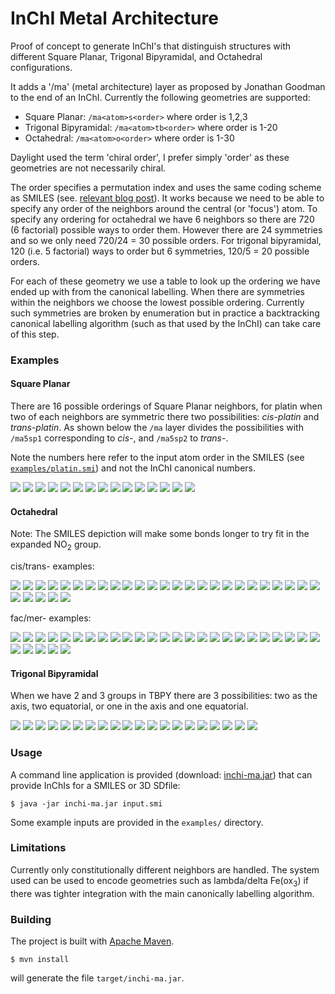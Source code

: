 # InChI Metal Architecture

Proof of concept to generate InChI's that distinguish structures with different
Square Planar, Trigonal Bipyramidal, and Octahedral configurations.

It adds a '/ma' (metal architecture) layer as proposed by Jonathan Goodman to
the end of an InChI. Currently the following geometries are supported:

* Square Planar: ``/ma<atom>s<order>`` where order is 1,2,3
* Trigonal Bipyramidal: ``/ma<atom>tb<order>`` where order is 1-20
* Octahedral: ``/ma<atom>o<order>`` where order is 1-30

Daylight used the term 'chiral order', I prefer simply 'order' as these
geometries are not necessarily chiral.

The order specifies a permutation index and uses the same coding
scheme as SMILES (see. [relevant blog post](http://timvdm.blogspot.com/2010/09/smiles-stereochemistry-enigma.html)).
It works because we need to be able to specify any order of the neighbors around the central (or
'focus') atom. To specify any ordering for octahedral we have 6 neighbors so
there are 720 (6 factorial) possible ways to order them. However there are 24
symmetries and so we only need 720/24 = 30 possible orders. For trigonal
bipyramidal, 120 (i.e. 5 factorial) ways to order but 6 symmetries, 120/5 = 20
possible orders.

For each of these geometry we use a table to look up the
ordering we have ended up with from the canonical labelling. When there are
symmetries within the neighbors we choose the lowest possible ordering.
Currently such symmetries are broken by enumeration but in practice a
backtracking canonical labelling algorithm (such as that used by the InChI) can
take care of this step.

### Examples

#### Square Planar

There are 16 possible orderings of Square Planar neighbors, for platin
when two of each neighbors are symmetric there two possibilities: *cis-platin*
and *trans-platin*. As shown below the ``/ma`` layer divides the possibilities
with ``/ma5sp1`` corresponding to *cis-*, and ``/ma5sp2`` to *trans-*.

Note the numbers here refer to the input atom order in the SMILES (see
[``examples/platin.smi``](https://github.com/johnmay/inchi-ma/blob/master/examples/platin.smi))
and not the InChI canonical numbers.

![](https://www.simolecule.com/cdkdepict/depict/bow/svg?smi=Cl%5BPt%40SP1%5D%28Cl%29%28%5BNH3%5D%29%5BNH3%5D+%2Fma5sp1&abbr=on&hdisp=bridgehead&showtitle=true&zoom=1.6&annotate=number)
![](https://www.simolecule.com/cdkdepict/depict/bow/svg?smi=Cl%5BPt%40SP2%5D%28Cl%29%28%5BNH3%5D%29%5BNH3%5D+%2Fma5sp2&abbr=on&hdisp=bridgehead&showtitle=true&zoom=1.6&annotate=number)
![](https://www.simolecule.com/cdkdepict/depict/bow/svg?smi=Cl%5BPt%40SP3%5D%28Cl%29%28%5BNH3%5D%29%5BNH3%5D+%2Fma5sp1&abbr=on&hdisp=bridgehead&showtitle=true&zoom=1.6&annotate=number)
![](https://www.simolecule.com/cdkdepict/depict/bow/svg?smi=Cl%5BPt%40SP1%5D%28%5BNH3%5D%29%28Cl%29%5BNH3%5D+%2Fma5sp2&abbr=on&hdisp=bridgehead&showtitle=true&zoom=1.6&annotate=number)
![](https://www.simolecule.com/cdkdepict/depict/bow/svg?smi=Cl%5BPt%40SP2%5D%28%5BNH3%5D%29%28Cl%29%5BNH3%5D+%2Fma5sp1&abbr=on&hdisp=bridgehead&showtitle=true&zoom=1.6&annotate=number)
![](https://www.simolecule.com/cdkdepict/depict/bow/svg?smi=Cl%5BPt%40SP3%5D%28%5BNH3%5D%29%28Cl%29%5BNH3%5D+%2Fma5sp1&abbr=on&hdisp=bridgehead&showtitle=true&zoom=1.6&annotate=number)
![](https://www.simolecule.com/cdkdepict/depict/bow/svg?smi=Cl%5BPt%40SP1%5D%28%5BNH3%5D%29%28%5BNH3%5D%29Cl+%2Fma5sp1&abbr=on&hdisp=bridgehead&showtitle=true&zoom=1.6&annotate=number)
![](https://www.simolecule.com/cdkdepict/depict/bow/svg?smi=Cl%5BPt%40SP2%5D%28%5BNH3%5D%29%28%5BNH3%5D%29Cl+%2Fma5sp1&abbr=on&hdisp=bridgehead&showtitle=true&zoom=1.6&annotate=number)
![](https://www.simolecule.com/cdkdepict/depict/bow/svg?smi=Cl%5BPt%40SP3%5D%28%5BNH3%5D%29%28%5BNH3%5D%29Cl+%2Fma5sp2&abbr=on&hdisp=bridgehead&showtitle=true&zoom=1.6&annotate=number)
![](https://www.simolecule.com/cdkdepict/depict/bow/svg?smi=%5BNH3%5D%5BPt%40SP1%5D%28Cl%29%28%5BNH3%5D%29Cl+%2Fma5sp2&abbr=on&hdisp=bridgehead&showtitle=true&zoom=1.6&annotate=number)
![](https://www.simolecule.com/cdkdepict/depict/bow/svg?smi=%5BNH3%5D%5BPt%40SP2%5D%28Cl%29%28%5BNH3%5D%29Cl+%2Fma5sp1&abbr=on&hdisp=bridgehead&showtitle=true&zoom=1.6&annotate=number)
![](https://www.simolecule.com/cdkdepict/depict/bow/svg?smi=%5BNH3%5D%5BPt%40SP3%5D%28Cl%29%28%5BNH3%5D%29Cl+%2Fma5sp1&abbr=on&hdisp=bridgehead&showtitle=true&zoom=1.6&annotate=number)
![](https://www.simolecule.com/cdkdepict/depict/bow/svg?smi=%5BNH3%5D%5BPt%40SP1%5D%28Cl%29%28Cl%29%5BNH3%5D+%2Fma5sp1&abbr=on&hdisp=bridgehead&showtitle=true&zoom=1.6&annotate=number)
![](https://www.simolecule.com/cdkdepict/depict/bow/svg?smi=%5BNH3%5D%5BPt%40SP2%5D%28Cl%29%28Cl%29%5BNH3%5D+%2Fma5sp1&abbr=on&hdisp=bridgehead&showtitle=true&zoom=1.6&annotate=number)
![](https://www.simolecule.com/cdkdepict/depict/bow/svg?smi=%5BNH3%5D%5BPt%40SP3%5D%28Cl%29%28Cl%29%5BNH3%5D+%2Fma5sp2&abbr=on&hdisp=bridgehead&showtitle=true&zoom=1.6&annotate=number)

#### Octahedral

Note: The SMILES depiction will make some bonds longer to try fit in the expanded NO<sub>2</sub> group.

cis/trans- examples:

![](https://www.simolecule.com/cdkdepict/depict/bow/svg?smi=Cl%5BCo%40OH1%5D%28Cl%29%28Cl%29%28N%28%3DO%29%28%3DO%29%29%28Cl%29N%28%3DO%29%3DO+%2Fma5o1&abbr=on&hdisp=bridgehead&showtitle=true&zoom=1.6&annotate=number)
![](https://www.simolecule.com/cdkdepict/depict/bow/svg?smi=Cl%5BCo%40OH2%5D%28Cl%29%28Cl%29%28N%28%3DO%29%28%3DO%29%29%28Cl%29N%28%3DO%29%3DO+%2Fma5o1&abbr=on&hdisp=bridgehead&showtitle=true&zoom=1.6&annotate=number)
![](https://www.simolecule.com/cdkdepict/depict/bow/svg?smi=Cl%5BCo%40OH3%5D%28Cl%29%28Cl%29%28N%28%3DO%29%28%3DO%29%29%28Cl%29N%28%3DO%29%3DO+%2Fma5o1&abbr=on&hdisp=bridgehead&showtitle=true&zoom=1.6&annotate=number)
![](https://www.simolecule.com/cdkdepict/depict/bow/svg?smi=Cl%5BCo%40OH4%5D%28Cl%29%28Cl%29%28N%28%3DO%29%28%3DO%29%29%28Cl%29N%28%3DO%29%3DO+%2Fma5o1&abbr=on&hdisp=bridgehead&showtitle=true&zoom=1.6&annotate=number)
![](https://www.simolecule.com/cdkdepict/depict/bow/svg?smi=Cl%5BCo%40OH5%5D%28Cl%29%28Cl%29%28N%28%3DO%29%28%3DO%29%29%28Cl%29N%28%3DO%29%3DO+%2Fma5o1&abbr=on&hdisp=bridgehead&showtitle=true&zoom=1.6&annotate=number)
![](https://www.simolecule.com/cdkdepict/depict/bow/svg?smi=Cl%5BCo%40OH6%5D%28Cl%29%28Cl%29%28N%28%3DO%29%28%3DO%29%29%28Cl%29N%28%3DO%29%3DO+%2Fma5o1&abbr=on&hdisp=bridgehead&showtitle=true&zoom=1.6&annotate=number)
![](https://www.simolecule.com/cdkdepict/depict/bow/svg?smi=Cl%5BCo%40OH7%5D%28Cl%29%28Cl%29%28N%28%3DO%29%28%3DO%29%29%28Cl%29N%28%3DO%29%3DO+%2Fma5o1&abbr=on&hdisp=bridgehead&showtitle=true&zoom=1.6&annotate=number)
![](https://www.simolecule.com/cdkdepict/depict/bow/svg?smi=Cl%5BCo%40OH8%5D%28Cl%29%28Cl%29%28N%28%3DO%29%28%3DO%29%29%28Cl%29N%28%3DO%29%3DO+%2Fma5o1&abbr=on&hdisp=bridgehead&showtitle=true&zoom=1.6&annotate=number)
![](https://www.simolecule.com/cdkdepict/depict/bow/svg?smi=Cl%5BCo%40OH9%5D%28Cl%29%28Cl%29%28N%28%3DO%29%28%3DO%29%29%28Cl%29N%28%3DO%29%3DO+%2Fma5o12&abbr=on&hdisp=bridgehead&showtitle=true&zoom=1.6&annotate=number)
![](https://www.simolecule.com/cdkdepict/depict/bow/svg?smi=Cl%5BCo%40OH10%5D%28Cl%29%28Cl%29%28N%28%3DO%29%28%3DO%29%29%28Cl%29N%28%3DO%29%3DO+%2Fma5o1&abbr=on&hdisp=bridgehead&showtitle=true&zoom=1.6&annotate=number)
![](https://www.simolecule.com/cdkdepict/depict/bow/svg?smi=Cl%5BCo%40OH11%5D%28Cl%29%28Cl%29%28N%28%3DO%29%28%3DO%29%29%28Cl%29N%28%3DO%29%3DO+%2Fma5o12&abbr=on&hdisp=bridgehead&showtitle=true&zoom=1.6&annotate=number)
![](https://www.simolecule.com/cdkdepict/depict/bow/svg?smi=Cl%5BCo%40OH12%5D%28Cl%29%28Cl%29%28N%28%3DO%29%28%3DO%29%29%28Cl%29N%28%3DO%29%3DO+%2Fma5o1&abbr=on&hdisp=bridgehead&showtitle=true&zoom=1.6&annotate=number)
![](https://www.simolecule.com/cdkdepict/depict/bow/svg?smi=Cl%5BCo%40OH13%5D%28Cl%29%28Cl%29%28N%28%3DO%29%28%3DO%29%29%28Cl%29N%28%3DO%29%3DO+%2Fma5o1&abbr=on&hdisp=bridgehead&showtitle=true&zoom=1.6&annotate=number)
![](https://www.simolecule.com/cdkdepict/depict/bow/svg?smi=Cl%5BCo%40OH14%5D%28Cl%29%28Cl%29%28N%28%3DO%29%28%3DO%29%29%28Cl%29N%28%3DO%29%3DO+%2Fma5o1&abbr=on&hdisp=bridgehead&showtitle=true&zoom=1.6&annotate=number)
![](https://www.simolecule.com/cdkdepict/depict/bow/svg?smi=Cl%5BCo%40OH15%5D%28Cl%29%28Cl%29%28N%28%3DO%29%28%3DO%29%29%28Cl%29N%28%3DO%29%3DO+%2Fma5o1&abbr=on&hdisp=bridgehead&showtitle=true&zoom=1.6&annotate=number)
![](https://www.simolecule.com/cdkdepict/depict/bow/svg?smi=Cl%5BCo%40OH16%5D%28Cl%29%28Cl%29%28N%28%3DO%29%28%3DO%29%29%28Cl%29N%28%3DO%29%3DO+%2Fma5o1&abbr=on&hdisp=bridgehead&showtitle=true&zoom=1.6&annotate=number)
![](https://www.simolecule.com/cdkdepict/depict/bow/svg?smi=Cl%5BCo%40OH17%5D%28Cl%29%28Cl%29%28N%28%3DO%29%28%3DO%29%29%28Cl%29N%28%3DO%29%3DO+%2Fma5o1&abbr=on&hdisp=bridgehead&showtitle=true&zoom=1.6&annotate=number)
![](https://www.simolecule.com/cdkdepict/depict/bow/svg?smi=Cl%5BCo%40OH18%5D%28Cl%29%28Cl%29%28N%28%3DO%29%28%3DO%29%29%28Cl%29N%28%3DO%29%3DO+%2Fma5o1&abbr=on&hdisp=bridgehead&showtitle=true&zoom=1.6&annotate=number)
![](https://www.simolecule.com/cdkdepict/depict/bow/svg?smi=Cl%5BCo%40OH19%5D%28Cl%29%28Cl%29%28N%28%3DO%29%28%3DO%29%29%28Cl%29N%28%3DO%29%3DO+%2Fma5o12&abbr=on&hdisp=bridgehead&showtitle=true&zoom=1.6&annotate=number)
![](https://www.simolecule.com/cdkdepict/depict/bow/svg?smi=Cl%5BCo%40OH20%5D%28Cl%29%28Cl%29%28N%28%3DO%29%28%3DO%29%29%28Cl%29N%28%3DO%29%3DO+%2Fma5o1&abbr=on&hdisp=bridgehead&showtitle=true&zoom=1.6&annotate=number)
![](https://www.simolecule.com/cdkdepict/depict/bow/svg?smi=Cl%5BCo%40OH21%5D%28Cl%29%28Cl%29%28N%28%3DO%29%28%3DO%29%29%28Cl%29N%28%3DO%29%3DO+%2Fma5o1&abbr=on&hdisp=bridgehead&showtitle=true&zoom=1.6&annotate=number)
![](https://www.simolecule.com/cdkdepict/depict/bow/svg?smi=Cl%5BCo%40OH22%5D%28Cl%29%28Cl%29%28N%28%3DO%29%28%3DO%29%29%28Cl%29N%28%3DO%29%3DO+%2Fma5o1&abbr=on&hdisp=bridgehead&showtitle=true&zoom=1.6&annotate=number)
![](https://www.simolecule.com/cdkdepict/depict/bow/svg?smi=Cl%5BCo%40OH23%5D%28Cl%29%28Cl%29%28N%28%3DO%29%28%3DO%29%29%28Cl%29N%28%3DO%29%3DO+%2Fma5o1&abbr=on&hdisp=bridgehead&showtitle=true&zoom=1.6&annotate=number)
![](https://www.simolecule.com/cdkdepict/depict/bow/svg?smi=Cl%5BCo%40OH24%5D%28Cl%29%28Cl%29%28N%28%3DO%29%28%3DO%29%29%28Cl%29N%28%3DO%29%3DO+%2Fma5o12&abbr=on&hdisp=bridgehead&showtitle=true&zoom=1.6&annotate=number)
![](https://www.simolecule.com/cdkdepict/depict/bow/svg?smi=Cl%5BCo%40OH25%5D%28Cl%29%28Cl%29%28N%28%3DO%29%28%3DO%29%29%28Cl%29N%28%3DO%29%3DO+%2Fma5o12&abbr=on&hdisp=bridgehead&showtitle=true&zoom=1.6&annotate=number)
![](https://www.simolecule.com/cdkdepict/depict/bow/svg?smi=Cl%5BCo%40OH26%5D%28Cl%29%28Cl%29%28N%28%3DO%29%28%3DO%29%29%28Cl%29N%28%3DO%29%3DO+%2Fma5o1&abbr=on&hdisp=bridgehead&showtitle=true&zoom=1.6&annotate=number)
![](https://www.simolecule.com/cdkdepict/depict/bow/svg?smi=Cl%5BCo%40OH27%5D%28Cl%29%28Cl%29%28N%28%3DO%29%28%3DO%29%29%28Cl%29N%28%3DO%29%3DO+%2Fma5o1&abbr=on&hdisp=bridgehead&showtitle=true&zoom=1.6&annotate=number)
![](https://www.simolecule.com/cdkdepict/depict/bow/svg?smi=Cl%5BCo%40OH28%5D%28Cl%29%28Cl%29%28N%28%3DO%29%28%3DO%29%29%28Cl%29N%28%3DO%29%3DO+%2Fma5o1&abbr=on&hdisp=bridgehead&showtitle=true&zoom=1.6&annotate=number)
![](https://www.simolecule.com/cdkdepict/depict/bow/svg?smi=Cl%5BCo%40OH29%5D%28Cl%29%28Cl%29%28N%28%3DO%29%28%3DO%29%29%28Cl%29N%28%3DO%29%3DO+%2Fma5o1&abbr=on&hdisp=bridgehead&showtitle=true&zoom=1.6&annotate=number)
![](https://www.simolecule.com/cdkdepict/depict/bow/svg?smi=Cl%5BCo%40OH30%5D%28Cl%29%28Cl%29%28N%28%3DO%29%28%3DO%29%29%28Cl%29N%28%3DO%29%3DO+%2Fma5o12&abbr=on&hdisp=bridgehead&showtitle=true&zoom=1.6&annotate=number)

fac/mer- examples:

![](https://www.simolecule.com/cdkdepict/depict/bow/svg?smi=Cl%5BCo%40OH1%5D%28Cl%29%28N%28%3DO%29%28%3DO%29%29%28N%28%3DO%29%28%3DO%29%29%28Cl%29N%28%3DO%29%3DO+%2Fma4o1&abbr=on&hdisp=bridgehead&showtitle=true&zoom=1.6&annotate=number)
![](https://www.simolecule.com/cdkdepict/depict/bow/svg?smi=Cl%5BCo%40OH2%5D%28Cl%29%28N%28%3DO%29%28%3DO%29%29%28N%28%3DO%29%28%3DO%29%29%28Cl%29N%28%3DO%29%3DO+%2Fma4o1&abbr=on&hdisp=bridgehead&showtitle=true&zoom=1.6&annotate=number)
![](https://www.simolecule.com/cdkdepict/depict/bow/svg?smi=Cl%5BCo%40OH3%5D%28Cl%29%28N%28%3DO%29%28%3DO%29%29%28N%28%3DO%29%28%3DO%29%29%28Cl%29N%28%3DO%29%3DO+%2Fma4o8&abbr=on&hdisp=bridgehead&showtitle=true&zoom=1.6&annotate=number)
![](https://www.simolecule.com/cdkdepict/depict/bow/svg?smi=Cl%5BCo%40OH4%5D%28Cl%29%28N%28%3DO%29%28%3DO%29%29%28N%28%3DO%29%28%3DO%29%29%28Cl%29N%28%3DO%29%3DO+%2Fma4o8&abbr=on&hdisp=bridgehead&showtitle=true&zoom=1.6&annotate=number)
![](https://www.simolecule.com/cdkdepict/depict/bow/svg?smi=Cl%5BCo%40OH5%5D%28Cl%29%28N%28%3DO%29%28%3DO%29%29%28N%28%3DO%29%28%3DO%29%29%28Cl%29N%28%3DO%29%3DO+%2Fma4o8&abbr=on&hdisp=bridgehead&showtitle=true&zoom=1.6&annotate=number)
![](https://www.simolecule.com/cdkdepict/depict/bow/svg?smi=Cl%5BCo%40OH6%5D%28Cl%29%28N%28%3DO%29%28%3DO%29%29%28N%28%3DO%29%28%3DO%29%29%28Cl%29N%28%3DO%29%3DO+%2Fma4o8&abbr=on&hdisp=bridgehead&showtitle=true&zoom=1.6&annotate=number)
![](https://www.simolecule.com/cdkdepict/depict/bow/svg?smi=Cl%5BCo%40OH7%5D%28Cl%29%28N%28%3DO%29%28%3DO%29%29%28N%28%3DO%29%28%3DO%29%29%28Cl%29N%28%3DO%29%3DO+%2Fma4o1&abbr=on&hdisp=bridgehead&showtitle=true&zoom=1.6&annotate=number)
![](https://www.simolecule.com/cdkdepict/depict/bow/svg?smi=Cl%5BCo%40OH8%5D%28Cl%29%28N%28%3DO%29%28%3DO%29%29%28N%28%3DO%29%28%3DO%29%29%28Cl%29N%28%3DO%29%3DO+%2Fma4o1&abbr=on&hdisp=bridgehead&showtitle=true&zoom=1.6&annotate=number)
![](https://www.simolecule.com/cdkdepict/depict/bow/svg?smi=Cl%5BCo%40OH9%5D%28Cl%29%28N%28%3DO%29%28%3DO%29%29%28N%28%3DO%29%28%3DO%29%29%28Cl%29N%28%3DO%29%3DO+%2Fma4o8&abbr=on&hdisp=bridgehead&showtitle=true&zoom=1.6&annotate=number)
![](https://www.simolecule.com/cdkdepict/depict/bow/svg?smi=Cl%5BCo%40OH10%5D%28Cl%29%28N%28%3DO%29%28%3DO%29%29%28N%28%3DO%29%28%3DO%29%29%28Cl%29N%28%3DO%29%3DO+%2Fma4o1&abbr=on&hdisp=bridgehead&showtitle=true&zoom=1.6&annotate=number)
![](https://www.simolecule.com/cdkdepict/depict/bow/svg?smi=Cl%5BCo%40OH11%5D%28Cl%29%28N%28%3DO%29%28%3DO%29%29%28N%28%3DO%29%28%3DO%29%29%28Cl%29N%28%3DO%29%3DO+%2Fma4o8&abbr=on&hdisp=bridgehead&showtitle=true&zoom=1.6&annotate=number)
![](https://www.simolecule.com/cdkdepict/depict/bow/svg?smi=Cl%5BCo%40OH12%5D%28Cl%29%28N%28%3DO%29%28%3DO%29%29%28N%28%3DO%29%28%3DO%29%29%28Cl%29N%28%3DO%29%3DO+%2Fma4o1&abbr=on&hdisp=bridgehead&showtitle=true&zoom=1.6&annotate=number)
![](https://www.simolecule.com/cdkdepict/depict/bow/svg?smi=Cl%5BCo%40OH13%5D%28Cl%29%28N%28%3DO%29%28%3DO%29%29%28N%28%3DO%29%28%3DO%29%29%28Cl%29N%28%3DO%29%3DO+%2Fma4o1&abbr=on&hdisp=bridgehead&showtitle=true&zoom=1.6&annotate=number)
![](https://www.simolecule.com/cdkdepict/depict/bow/svg?smi=Cl%5BCo%40OH14%5D%28Cl%29%28N%28%3DO%29%28%3DO%29%29%28N%28%3DO%29%28%3DO%29%29%28Cl%29N%28%3DO%29%3DO+%2Fma4o8&abbr=on&hdisp=bridgehead&showtitle=true&zoom=1.6&annotate=number)
![](https://www.simolecule.com/cdkdepict/depict/bow/svg?smi=Cl%5BCo%40OH15%5D%28Cl%29%28N%28%3DO%29%28%3DO%29%29%28N%28%3DO%29%28%3DO%29%29%28Cl%29N%28%3DO%29%3DO+%2Fma4o8&abbr=on&hdisp=bridgehead&showtitle=true&zoom=1.6&annotate=number)
![](https://www.simolecule.com/cdkdepict/depict/bow/svg?smi=Cl%5BCo%40OH16%5D%28Cl%29%28N%28%3DO%29%28%3DO%29%29%28N%28%3DO%29%28%3DO%29%29%28Cl%29N%28%3DO%29%3DO+%2Fma4o8&abbr=on&hdisp=bridgehead&showtitle=true&zoom=1.6&annotate=number)
![](https://www.simolecule.com/cdkdepict/depict/bow/svg?smi=Cl%5BCo%40OH17%5D%28Cl%29%28N%28%3DO%29%28%3DO%29%29%28N%28%3DO%29%28%3DO%29%29%28Cl%29N%28%3DO%29%3DO+%2Fma4o1&abbr=on&hdisp=bridgehead&showtitle=true&zoom=1.6&annotate=number)
![](https://www.simolecule.com/cdkdepict/depict/bow/svg?smi=Cl%5BCo%40OH18%5D%28Cl%29%28N%28%3DO%29%28%3DO%29%29%28N%28%3DO%29%28%3DO%29%29%28Cl%29N%28%3DO%29%3DO+%2Fma4o8&abbr=on&hdisp=bridgehead&showtitle=true&zoom=1.6&annotate=number)
![](https://www.simolecule.com/cdkdepict/depict/bow/svg?smi=Cl%5BCo%40OH19%5D%28Cl%29%28N%28%3DO%29%28%3DO%29%29%28N%28%3DO%29%28%3DO%29%29%28Cl%29N%28%3DO%29%3DO+%2Fma4o8&abbr=on&hdisp=bridgehead&showtitle=true&zoom=1.6&annotate=number)
![](https://www.simolecule.com/cdkdepict/depict/bow/svg?smi=Cl%5BCo%40OH20%5D%28Cl%29%28N%28%3DO%29%28%3DO%29%29%28N%28%3DO%29%28%3DO%29%29%28Cl%29N%28%3DO%29%3DO+%2Fma4o1&abbr=on&hdisp=bridgehead&showtitle=true&zoom=1.6&annotate=number)
![](https://www.simolecule.com/cdkdepict/depict/bow/svg?smi=Cl%5BCo%40OH21%5D%28Cl%29%28N%28%3DO%29%28%3DO%29%29%28N%28%3DO%29%28%3DO%29%29%28Cl%29N%28%3DO%29%3DO+%2Fma4o1&abbr=on&hdisp=bridgehead&showtitle=true&zoom=1.6&annotate=number)
![](https://www.simolecule.com/cdkdepict/depict/bow/svg?smi=Cl%5BCo%40OH22%5D%28Cl%29%28N%28%3DO%29%28%3DO%29%29%28N%28%3DO%29%28%3DO%29%29%28Cl%29N%28%3DO%29%3DO+%2Fma4o1&abbr=on&hdisp=bridgehead&showtitle=true&zoom=1.6&annotate=number)
![](https://www.simolecule.com/cdkdepict/depict/bow/svg?smi=Cl%5BCo%40OH23%5D%28Cl%29%28N%28%3DO%29%28%3DO%29%29%28N%28%3DO%29%28%3DO%29%29%28Cl%29N%28%3DO%29%3DO+%2Fma4o1&abbr=on&hdisp=bridgehead&showtitle=true&zoom=1.6&annotate=number)
![](https://www.simolecule.com/cdkdepict/depict/bow/svg?smi=Cl%5BCo%40OH24%5D%28Cl%29%28N%28%3DO%29%28%3DO%29%29%28N%28%3DO%29%28%3DO%29%29%28Cl%29N%28%3DO%29%3DO+%2Fma4o8&abbr=on&hdisp=bridgehead&showtitle=true&zoom=1.6&annotate=number)
![](https://www.simolecule.com/cdkdepict/depict/bow/svg?smi=Cl%5BCo%40OH25%5D%28Cl%29%28N%28%3DO%29%28%3DO%29%29%28N%28%3DO%29%28%3DO%29%29%28Cl%29N%28%3DO%29%3DO+%2Fma4o8&abbr=on&hdisp=bridgehead&showtitle=true&zoom=1.6&annotate=number)
![](https://www.simolecule.com/cdkdepict/depict/bow/svg?smi=Cl%5BCo%40OH26%5D%28Cl%29%28N%28%3DO%29%28%3DO%29%29%28N%28%3DO%29%28%3DO%29%29%28Cl%29N%28%3DO%29%3DO+%2Fma4o8&abbr=on&hdisp=bridgehead&showtitle=true&zoom=1.6&annotate=number)
![](https://www.simolecule.com/cdkdepict/depict/bow/svg?smi=Cl%5BCo%40OH27%5D%28Cl%29%28N%28%3DO%29%28%3DO%29%29%28N%28%3DO%29%28%3DO%29%29%28Cl%29N%28%3DO%29%3DO+%2Fma4o8&abbr=on&hdisp=bridgehead&showtitle=true&zoom=1.6&annotate=number)
![](https://www.simolecule.com/cdkdepict/depict/bow/svg?smi=Cl%5BCo%40OH28%5D%28Cl%29%28N%28%3DO%29%28%3DO%29%29%28N%28%3DO%29%28%3DO%29%29%28Cl%29N%28%3DO%29%3DO+%2Fma4o8&abbr=on&hdisp=bridgehead&showtitle=true&zoom=1.6&annotate=number)
![](https://www.simolecule.com/cdkdepict/depict/bow/svg?smi=Cl%5BCo%40OH29%5D%28Cl%29%28N%28%3DO%29%28%3DO%29%29%28N%28%3DO%29%28%3DO%29%29%28Cl%29N%28%3DO%29%3DO+%2Fma4o8&abbr=on&hdisp=bridgehead&showtitle=true&zoom=1.6&annotate=number)
![](https://www.simolecule.com/cdkdepict/depict/bow/svg?smi=Cl%5BCo%40OH30%5D%28Cl%29%28N%28%3DO%29%28%3DO%29%29%28N%28%3DO%29%28%3DO%29%29%28Cl%29N%28%3DO%29%3DO+%2Fma4o8&abbr=on&hdisp=bridgehead&showtitle=true&zoom=1.6&annotate=number)


#### Trigonal Bipyramidal

When we have 2 and 3 groups in TBPY there are 3 possibilities: two as the axis,
two equatorial, or one in the axis and one equatorial.

![](https://www.simolecule.com/cdkdepict/depict/bow/svg?smi=Cl%5BAs%40TB1%5D%28Cl%29%28%5BNH3%5D%29%28%5BNH3%5D%29Cl+%2Fma1tb5&abbr=on&hdisp=bridgehead&showtitle=true&zoom=1.6&annotate=number)
![](https://www.simolecule.com/cdkdepict/depict/bow/svg?smi=Cl%5BAs%40TB2%5D%28Cl%29%28%5BNH3%5D%29%28%5BNH3%5D%29Cl+%2Fma1tb5&abbr=on&hdisp=bridgehead&showtitle=true&zoom=1.6&annotate=number)
![](https://www.simolecule.com/cdkdepict/depict/bow/svg?smi=Cl%5BAs%40TB3%5D%28Cl%29%28%5BNH3%5D%29%28%5BNH3%5D%29Cl+%2Fma1tb1&abbr=on&hdisp=bridgehead&showtitle=true&zoom=1.6&annotate=number)
![](https://www.simolecule.com/cdkdepict/depict/bow/svg?smi=Cl%5BAs%40TB4%5D%28Cl%29%28%5BNH3%5D%29%28%5BNH3%5D%29Cl+%2Fma1tb1&abbr=on&hdisp=bridgehead&showtitle=true&zoom=1.6&annotate=number)
![](https://www.simolecule.com/cdkdepict/depict/bow/svg?smi=Cl%5BAs%40TB5%5D%28Cl%29%28%5BNH3%5D%29%28%5BNH3%5D%29Cl+%2Fma1tb1&abbr=on&hdisp=bridgehead&showtitle=true&zoom=1.6&annotate=number)
![](https://www.simolecule.com/cdkdepict/depict/bow/svg?smi=Cl%5BAs%40TB6%5D%28Cl%29%28%5BNH3%5D%29%28%5BNH3%5D%29Cl+%2Fma1tb1&abbr=on&hdisp=bridgehead&showtitle=true&zoom=1.6&annotate=number)
![](https://www.simolecule.com/cdkdepict/depict/bow/svg?smi=Cl%5BAs%40TB7%5D%28Cl%29%28%5BNH3%5D%29%28%5BNH3%5D%29Cl+%2Fma1tb5&abbr=on&hdisp=bridgehead&showtitle=true&zoom=1.6&annotate=number)
![](https://www.simolecule.com/cdkdepict/depict/bow/svg?smi=Cl%5BAs%40TB8%5D%28Cl%29%28%5BNH3%5D%29%28%5BNH3%5D%29Cl+%2Fma1tb5&abbr=on&hdisp=bridgehead&showtitle=true&zoom=1.6&annotate=number)
![](https://www.simolecule.com/cdkdepict/depict/bow/svg?smi=Cl%5BAs%40TB9%5D%28Cl%29%28%5BNH3%5D%29%28%5BNH3%5D%29Cl+%2Fma1tb5&abbr=on&hdisp=bridgehead&showtitle=true&zoom=1.6&annotate=number)
![](https://www.simolecule.com/cdkdepict/depict/bow/svg?smi=Cl%5BAs%40TB10%5D%28Cl%29%28%5BNH3%5D%29%28%5BNH3%5D%29Cl+%2Fma1tb1&abbr=on&hdisp=bridgehead&showtitle=true&zoom=1.6&annotate=number)
![](https://www.simolecule.com/cdkdepict/depict/bow/svg?smi=Cl%5BAs%40TB11%5D%28Cl%29%28%5BNH3%5D%29%28%5BNH3%5D%29Cl+%2Fma1tb5&abbr=on&hdisp=bridgehead&showtitle=true&zoom=1.6&annotate=number)
![](https://www.simolecule.com/cdkdepict/depict/bow/svg?smi=Cl%5BAs%40TB12%5D%28Cl%29%28%5BNH3%5D%29%28%5BNH3%5D%29Cl+%2Fma1tb1&abbr=on&hdisp=bridgehead&showtitle=true&zoom=1.6&annotate=number)
![](https://www.simolecule.com/cdkdepict/depict/bow/svg?smi=Cl%5BAs%40TB13%5D%28Cl%29%28%5BNH3%5D%29%28%5BNH3%5D%29Cl+%2Fma1tb1&abbr=on&hdisp=bridgehead&showtitle=true&zoom=1.6&annotate=number)
![](https://www.simolecule.com/cdkdepict/depict/bow/svg?smi=Cl%5BAs%40TB14%5D%28Cl%29%28%5BNH3%5D%29%28%5BNH3%5D%29Cl+%2Fma1tb1&abbr=on&hdisp=bridgehead&showtitle=true&zoom=1.6&annotate=number)
![](https://www.simolecule.com/cdkdepict/depict/bow/svg?smi=Cl%5BAs%40TB15%5D%28Cl%29%28%5BNH3%5D%29%28%5BNH3%5D%29Cl+%2Fma1tb1&abbr=on&hdisp=bridgehead&showtitle=true&zoom=1.6&annotate=number)
![](https://www.simolecule.com/cdkdepict/depict/bow/svg?smi=Cl%5BAs%40TB16%5D%28Cl%29%28%5BNH3%5D%29%28%5BNH3%5D%29Cl+%2Fma1tb17&abbr=on&hdisp=bridgehead&showtitle=true&zoom=1.6&annotate=number)
![](https://www.simolecule.com/cdkdepict/depict/bow/svg?smi=Cl%5BAs%40TB17%5D%28Cl%29%28%5BNH3%5D%29%28%5BNH3%5D%29Cl+%2Fma1tb1&abbr=on&hdisp=bridgehead&showtitle=true&zoom=1.6&annotate=number)
![](https://www.simolecule.com/cdkdepict/depict/bow/svg?smi=Cl%5BAs%40TB18%5D%28Cl%29%28%5BNH3%5D%29%28%5BNH3%5D%29Cl+%2Fma1tb1&abbr=on&hdisp=bridgehead&showtitle=true&zoom=1.6&annotate=number)
![](https://www.simolecule.com/cdkdepict/depict/bow/svg?smi=Cl%5BAs%40TB19%5D%28Cl%29%28%5BNH3%5D%29%28%5BNH3%5D%29Cl+%2Fma1tb17&abbr=on&hdisp=bridgehead&showtitle=true&zoom=1.6&annotate=number)
![](https://www.simolecule.com/cdkdepict/depict/bow/svg?smi=Cl%5BAs%40TB20%5D%28Cl%29%28%5BNH3%5D%29%28%5BNH3%5D%29Cl+%2Fma1tb1&abbr=on&hdisp=bridgehead&showtitle=true&zoom=1.6&annotate=number)

### Usage

A command line application is provided (download: [inchi-ma.jar](https://github.com/johnmay/inchi-ma/releases/latest)) that can provide InChIs for a SMILES or 3D SDfile:

```
$ java -jar inchi-ma.jar input.smi
```

Some example inputs are provided in the ``examples/`` directory.

### Limitations

Currently only constitutionally different neighbors are handled. The system used
can be used to encode geometries such as lambda/delta Fe(ox<sub>3</sub>) if
there was tighter integration with the main canonically labelling algorithm.

### Building

The project is built with [Apache Maven](https://maven.apache.org/).

```
$ mvn install
```

will generate the file ``target/inchi-ma.jar``.